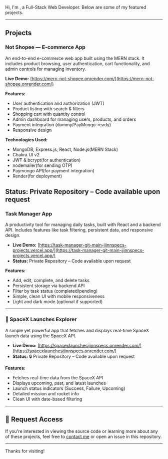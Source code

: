 Hi, I'm  , a Full-Stack Web Developer. Below are some of my featured projects.

---

## Projects

### Not Shopee — E-commerce App

An end-to-end e-commerce web app built using the MERN stack. It includes product browsing, user authentication, cart functionality, and admin controls for managing inventory.

**Live Demo:** [https://mern-not-shopee.onrender.com/](https://mern-not-shopee.onrender.com/)

**Features:**
- User authentication and authorization (JWT)
- Product listing with search & filters
- Shopping cart with quantity control
- Admin dashboard for managing users, products, and orders
- Payment integration (dummy/PayMongo-ready)
- Responsive design

**Technologies Used:**
  - MongoDB, Express.js, React, Node.js(MERN Stack)
  - Chakra UI v2
  - JWT & bcrypt(for authentication)
  - nodemailer(for sending OTP)
  - Paymongo API(for payment integration)
  - Render(for deployment)
    
**Status:**  Private Repository – Code available upon request
---

### Task Manager App

A productivity tool for managing daily tasks, built with React and a backend API. Includes features like task filtering, persistent data, and responsive design.

- **Live Demo:** [https://task-manager-git-main-jjinnspecs-projects.vercel.app/](https://task-manager-git-main-jjinnspecs-projects.vercel.app/)
- **Status:** Private Repository – Code available upon request

**Features:**
- Add, edit, complete, and delete tasks
- Persistent storage via backend API
- Filter by task status (completed/pending)
- Simple, clean UI with mobile responsiveness
- Light and dark mode (optional if supported)

---

### 🚀 SpaceX Launches Explorer

A simple yet powerful app that fetches and displays real-time SpaceX launch data using the SpaceX API.

- **Live Demo:** [https://spacexlaunchesjjinnspecs.onrender.com/](https://spacexlaunchesjjinnspecs.onrender.com/)
- **Status:** 🔒 Private Repository – Code available upon request

**Features:**
- Fetches real-time data from the SpaceX API
- Displays upcoming, past, and latest launches
- Launch status indicators (Success, Failure, Upcoming)
- Detailed mission and rocket info
- Clean UI with date-based filtering

---

## 📩 Request Access

If you're interested in viewing the source code or learning more about any of these projects, feel free to [contact me](mailto:your.email@example.com) or open an issue in this repository.

---

Thanks for visiting!

